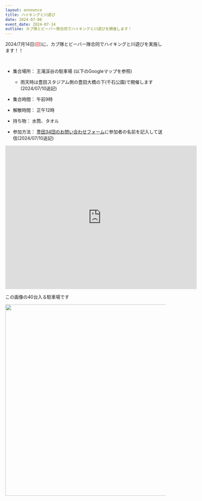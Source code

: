 ```yaml
---
layout: announce
title: ハイキングと川遊び
date: 2024-07-08
event_date: 2024-07-14
outline: カブ隊とビーバー隊合同でハイキングと川遊びを開催します！
---
```


2024/7月14日(<span style="color: red">日</span>)に、カブ隊とビーバー隊合同でハイキングと川遊びを実施します！！

<br>

- 集合場所： 王滝渓谷の駐車場 (以下のGoogleマップを参照)

  - 雨天時は豊田スタジアム側の豊田大橋の下(千石公園)で開催します(2024/07/10追記)

- 集合時間： 午前9時

- 解散時間： 正午12時

- 持ち物： 水筒、タオル

- 参加方法： <a href="https://bs-toyota34.github.io/contact/">豊田34団のお問い合わせフォーム</a>に参加者の名前を記入して送信(2024/07/10追記)


<iframe src="https://www.google.com/maps/embed?pb=!1m18!1m12!1m3!1d560.8625448418258!2d137.24774174733398!3d35.06460448535668!2m3!1f0!2f0!3f0!3m2!1i1024!2i768!4f13.1!3m3!1m2!1s0x6004a526b20f9e3f%3A0x89ac4c72fa51e02b!2z546L5rud5rmWIOmnkOi7iuWgtA!5e0!3m2!1sja!2sjp!4v1720365513305!5m2!1sja!2sjp" width="600" height="450" style="border:0;" allowfullscreen="" loading="lazy" referrerpolicy="no-referrer-when-downgrade"></iframe>

<br>

この画像の40台入る駐車場です

<image src="http://www.nihonnotabi.com/aichi/toyota/outakikeikoku/toyota016-11a.jpg" width="600">
